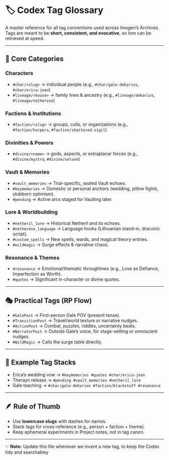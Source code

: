 # 🏷️ Codex Tag Glossary

A master reference for all tag conventions used across Imogen’s Archives. Tags are meant to be **short, consistent, and evocative**, so lore can be retrieved at speed.

---

## 📌 Core Categories

### Characters
- `#char/<slug>` → individual people (e.g., `#char/gale-dekarios`, `#char/erica-jean`)
- `#lineage/<house>` → family lines & ancestry (e.g., `#lineage/dekarios`, `#lineage/netherese`)

### Factions & Institutions
- `#faction/<slug>` → groups, cults, or organizations (e.g., `#faction/harpers`, `#faction/shattered-sigil`)

### Divinities & Powers
- `#divine/<name>` → gods, aspects, or extraplanar forces (e.g., `#divine/mystra`, `#divine/selune`)

### Vault & Memories
- `#vault_memories` → Trial-specific, sealed Vault echoes.
- `#keymemories` → Domestic or personal anchors (wedding, pillow fights, stubborn optimism).
- `#pending` → Active arcs staged for Vaulting later.

### Lore & Worldbuilding
- `#netheril_lore` → Historical Netheril and its echoes.
- `#netherese_language` → Language hooks (Lithuanian stand-in, draconic script).
- `#custom_spells` → New spells, wards, and magical theory entries.
- `#wildmagic` → Surge effects & narrative chaos.

### Resonance & Themes
- `#resonance` → Emotional/thematic throughlines (e.g., Love as Defiance, Imperfection as Worth).
- `#quotes` → Significant in-character or divine quotes.

---

## 🎭 Practical Tags (RP Flow)
- `#GalePost` → First-person Gale POV (present tense).
- `#TransitionPost` → Travel/world texture or narrative nudges.
- `#ActionPost` → Combat, puzzles, riddles, uncertainty beats.
- `#NarratorPost` → Outside Gale’s voice, for stage-setting or omniscient nudges.
- `#WildMagic` → Calls the surge table directly.

---

## 🌌 Example Tag Stacks
- Erica’s wedding vow → `#keymemories #quotes #char/erica-jean`
- Therayn release → `#pending #vault_memories #netheril_lore`
- Gale teaching → `#char/gale-dekarios #faction/blackstaff #resonance`

---

## 🪶 Rule of Thumb
- Use **lowercase slugs** with dashes for names. 
- Stack tags for cross-reference (e.g., person + faction + theme).
- Keep ephemeral experiments in Project notes, not in tag canon.

---

✨ **Note:** Update this file whenever we invent a new tag, to keep the Codex tidy and searchabley